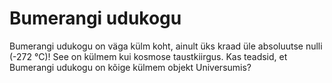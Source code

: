 # Bumerangi udukogu

Bumerangi udukogu on väga külm koht, ainult üks kraad üle absoluutse nulli (-272
°C)! See on külmem kui kosmose taustkiirgus. Kas teadsid, et Bumerangi udukogu
on kõige külmem objekt Universumis?
